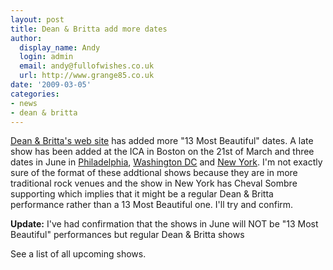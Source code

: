 ```yaml
---
layout: post
title: Dean & Britta add more dates
author:
  display_name: Andy
  login: admin
  email: andy@fullofwishes.co.uk
  url: http://www.grange85.co.uk
date: '2009-03-05'
categories:
- news
- dean & britta
---
```

<p><a href="https://web.archive.org/web/20090305+/http://www.deanandbritta.com/blog/?page_id=218">Dean & Britta's web site</a> has added more "13 Most Beautiful" dates. A late show has been added at the ICA in Boston on the 21st of March and three dates in June in <a href="http://www.johnnybrendas.com/index.php">Philadelphia</a>, <a href="http://www.blackcatdc.com/schedule.html">Washington DC</a> and <a href="http://lepoissonrouge.inticketing.com/evinfo.php?eventid=32710">New York</a>. I'm not exactly sure of the format of these addtional shows because they are in more traditional rock venues and the show in New York has Cheval Sombre supporting which implies that it might be a regular Dean & Britta performance rather than a 13 Most Beautiful one. I'll try and confirm.</p>
<p><ins datetime="2009-03-05T13:56:25+00:00">
<p><strong>Update:</strong> I've had confirmation that the shows in June will NOT be "13 Most Beautiful" performances but regular Dean & Britta shows</p>
<p></ins></p>
<p>See a list of all upcoming shows.</p>
